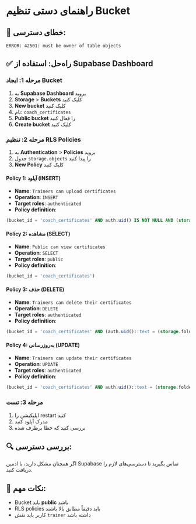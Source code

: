 # راهنمای دستی تنظیم Bucket

## 🚨 **خطای دسترسی:**
```
ERROR: 42501: must be owner of table objects
```

## ✅ **راه‌حل: استفاده از Supabase Dashboard**

### **مرحله 1: ایجاد Bucket**
1. به **Supabase Dashboard** بروید
2. **Storage** > **Buckets** کلیک کنید
3. **New bucket** کلیک کنید
4. نام: `coach_certificates`
5. **Public bucket** را فعال کنید
6. **Create bucket** کلیک کنید

### **مرحله 2: تنظیم RLS Policies**
1. به **Authentication** > **Policies** بروید
2. جدول `storage.objects` را پیدا کنید
3. **New Policy** کلیک کنید

#### **Policy 1: آپلود (INSERT)**
- **Name**: `Trainers can upload certificates`
- **Operation**: `INSERT`
- **Target roles**: `authenticated`
- **Policy definition**:
```sql
(bucket_id = 'coach_certificates' AND auth.uid() IS NOT NULL AND (storage.foldername(name))[1] = auth.uid()::text AND EXISTS (SELECT 1 FROM public.profiles WHERE id = auth.uid() AND role = 'trainer'))
```

#### **Policy 2: مشاهده (SELECT)**
- **Name**: `Public can view certificates`
- **Operation**: `SELECT`
- **Target roles**: `public`
- **Policy definition**:
```sql
(bucket_id = 'coach_certificates')
```

#### **Policy 3: حذف (DELETE)**
- **Name**: `Trainers can delete their certificates`
- **Operation**: `DELETE`
- **Target roles**: `authenticated`
- **Policy definition**:
```sql
(bucket_id = 'coach_certificates' AND (auth.uid()::text = (storage.foldername(name))[1] OR EXISTS (SELECT 1 FROM public.profiles WHERE id = auth.uid() AND role = 'admin')))
```

#### **Policy 4: به‌روزرسانی (UPDATE)**
- **Name**: `Trainers can update their certificates`
- **Operation**: `UPDATE`
- **Target roles**: `authenticated`
- **Policy definition**:
```sql
(bucket_id = 'coach_certificates' AND auth.uid()::text = (storage.foldername(name))[1])
```

### **مرحله 3: تست**
1. اپلیکیشن را restart کنید
2. مدرک آپلود کنید
3. بررسی کنید که خطا برطرف شده

## 🔍 **بررسی دسترسی:**
اگر همچنان مشکل دارید، با ادمین Supabase تماس بگیرید تا دسترسی‌های لازم را دریافت کنید.

## 📝 **نکات مهم:**
- Bucket باید **public** باشد
- RLS policies باید دقیقاً مطابق بالا باشند
- کاربر باید نقش `trainer` داشته باشد
